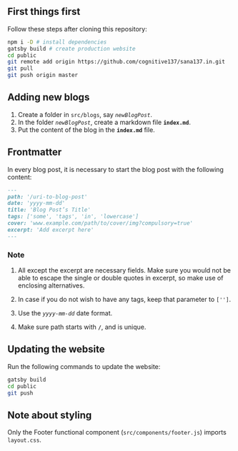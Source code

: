 ## First things first

Follow these steps after cloning this repository:

```bash
npm i -D # install dependencies
gatsby build # create production website
cd public
git remote add origin https://github.com/cognitive137/sana137.in.git
git pull
git push origin master
```

## Adding new blogs

1. Create a folder in `src/blogs`, say _`newBlogPost`_.
2. In the folder _`newBlogPost`_, create a markdown file **`index.md`**.
3. Put the content of the blog in the **`index.md`** file.

## Frontmatter

In every blog post, it is necessary to start the blog post with the following content:

```markdown
---
path: '/uri-to-blog-post'
date: 'yyyy-mm-dd'
title: 'Blog Post’s Title'
tags: ['some', 'tags', 'in', 'lowercase']
cover: 'www.example.com/path/to/cover/img?compulsory=true'
excerpt: 'Add excerpt here'
---
```

### Note

1. All except the excerpt are necessary fields. Make sure you would not be able to escape the single or double quotes in excerpt, so make use of enclosing alternatives.

2. In case if you do not wish to have any tags, keep that parameter to `['']`.

3. Use the _`yyyy-mm-dd`_ date format.

4. Make sure path starts with **`/`**, and is unique.

## Updating the website

Run the following commands to update the website:

```bash
gatsby build
cd public
git push
```

## Note about styling

Only the Footer functional component (`src/components/footer.js`) imports `layout.css`.
